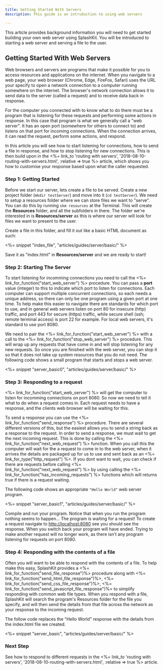 ```yaml
---
title: Getting Started With Servers
description: This guide is an intruduction to using web servers

---
```


This article provides background information you will need to get started building your own web server using SplashKit. You will be introduced to starting a web server and serving a file to the user.

## Getting Started With Web Servers

Web browsers and servers are programs that make it possible for you to access resources and applications on the internet. When you navigate to a web page, your web browser (Chrome, Edge, FireFox, Safari) uses the URL your specify to open a network connection to a computer running somewhere on the internet. The browser's network connection allows it to send data to the server (called a request) and to receive data back in response.

For the computer you connected with to know what to do there must be a program that is listening for these requests and performing some actions in response. In this case that program is what we generally call a "web server". It has an open port (somewhere for others to connect to) and listens on that port for incoming connections. When the connection arrives, it can read the request, perform some actions, and respond.

In this article you will see how to start listening for connections, how to send a file in response, and how to stop listening for new connections. This is then build upon in the <%= link_to 'routing with servers', '2018-08-10-routing-with-servers.html', :relative => true %> article, which shows you how to customise your response based upon what the caller requested.

### Step 1: Getting Started

Before we start our server, lets create a file to be served. Create a new project folder (```mkdir testServer```) and move into it (```cd testServer```). We need to setup a resources folder where we can store files we want to "serve". You can do this by running ```skm resources``` at the Terminal. This will create the **Resources** folder, and all the subfolders in there. The folder we're interested in is **Resources/server** as this is where our server will look for files we want to present to the user.

Create a file in this folder, and fill it out like a basic HTML document as such:

<%= snippet "index_file", "articles/guides/server/basic/" %>

Save it as "index.html" in **Resources/server** and we are ready to start!

### Step 2: Starting The Server

To start listening for incomming connections you need to call the <%= link_for_function("start_web_server") %> procedure. You can pass a **port** value (integer) to this to indicate which port to listen for connections. Each computer can support multiple concurrent connections, so each needs a unique address, so there can only be one program using a given port at one time. To help make this easier to navigate there are standards for which port to use, and in general web servers listen on port 80 for insecure (http) traffic, and port 443 for secure (https) traffic, while secure shell (ssh; remote terminal access) is port 22 for example. For local web servers, it's standard to use port 8080.

We need to pair the <%= link_for_function("start_web_server") %> with a call to the <%= link_for_function("stop_web_server") %> procedure. This will wrap up any requests that have come in and will stop listening for any new requests. So once you are finished with the web server, you can stop it so that it does not take up system resources that you do not need. The following code shows a small program that starts and stops a web server.

<%= snippet "server_basic0", "articles/guides/server/basic/" %>

### Step 3: Responding to a request

<%= link_for_function("start_web_server") %> will get the computer to listen for incomming connections on port 8080. So now we need to tell it what to do when a request comes in. Each request needs to have a response, and the clients web browser will be waiting for this.

To send a response you can use the <%= link_for_function("send_response") %> procedure. There are several different versions of this, but the easiest allows you to send a string back as a response to the request. In order to send a response, we must wait to get the next incoming request. This is done by calling the <%= link_for_function("next_web_request") %> function. When you call this the computer will wait for the a request to come in to the web server, when it arrives the details are packaged up for us to use and sent back as an <%= link_for_type("http_request") %>. If you dont want to wait, you can check if there are requests before calling <%= link_for_function("next_web_request") %> by using calling the <%= link_for_function("has_incoming_requests") %> functions which will returns true if there is a request waiting.

The following code shows an appropriate ```"Hello World"``` web server program.

<%= snippet "server_basic1", "articles/guides/server/basic/" %>

Compile and run your program. Notice that when you run the program nothing seems to happen... The program is waiting for a request! To create a request navigate to [http://localhost:8080](http://localhost:8080) see you should see the response. When you switch back your program will have ended. Trying to make another request will no longer work, as there isn't any program listening for requests on port 8080.

### Step 4: Responding with the contents of a file

Often you will want to be able to respond with the contents of a file. To help make this easy, SplashKit provides a <%= link_for_function("send_file_response")%> procedure along with <%= link_for_function("send_html_file_response")%>, <%= link_for_function("send_css_file_response")%>, <%= link_for_function("send_javascript_file_response")%> to simplify responding with common web file types. When you respond with a file, SplashKit will search the program's Resources folder for the file you specify, and will then send the details from that file across the network as your response to the incoming request.

The follow code replaces the "Hello World" response with the details from the index.html file we created.

<%= snippet "server_basic", "articles/guides/server/basic/" %>

### Next Step

See how to respond to different requests in the <%= link_to 'routing with servers', '2018-08-10-routing-with-servers.html', :relative => true %> article.

